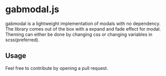 gabmodal.js
===========

gabmodal is a lightweight implementation of modals with no dependency.
The library comes out of the box with a expand and fade effect for modal.
Theming can either be done by changing css or changing variables in scss(preferred).

Usage
-----

> <script>
>         var modal = new Modal({
>             id:"myModal"
>         });
> </script>


Feel free to contribute by opening a pull request.
